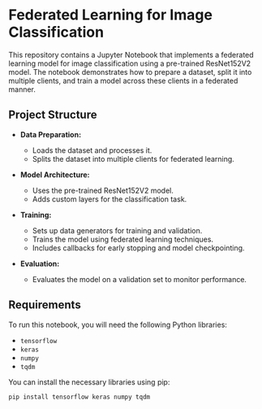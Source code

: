 # Federated Learning for Image Classification

This repository contains a Jupyter Notebook that implements a federated learning model for image classification using a pre-trained ResNet152V2 model. The notebook demonstrates how to prepare a dataset, split it into multiple clients, and train a model across these clients in a federated manner.

## Project Structure

- **Data Preparation:**
  - Loads the dataset and processes it.
  - Splits the dataset into multiple clients for federated learning.

- **Model Architecture:**
  - Uses the pre-trained ResNet152V2 model.
  - Adds custom layers for the classification task.
  
- **Training:**
  - Sets up data generators for training and validation.
  - Trains the model using federated learning techniques.
  - Includes callbacks for early stopping and model checkpointing.

- **Evaluation:**
  - Evaluates the model on a validation set to monitor performance.

## Requirements

To run this notebook, you will need the following Python libraries:

- `tensorflow`
- `keras`
- `numpy`
- `tqdm`

You can install the necessary libraries using pip:

```bash
pip install tensorflow keras numpy tqdm
